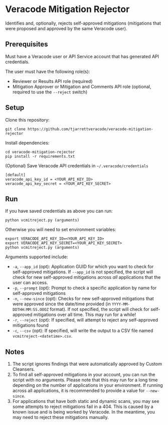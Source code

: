 # Veracode Mitigation Rejector

Identifies and, optionally, rejects self-approved mitigations (mitigations that were proposed and approved by the same Veracode user).

## Prerequisites

Must have a Veracode user or API Service account that has generated API credentials.

The user must have the following role(s):

* Reviewer or Results API role (required)
* Mitigation Approver or Mitigation and Comments API role (optional, required to use the `--reject` switch)

## Setup

Clone this repository:

    git clone https://github.com/tjarrettveracode/veracode-mitigation-rejector

Install dependencies:

    cd veracode-mitigation-rejector
    pip install -r requirements.txt

(Optional) Save Veracode API credentials in `~/.veracode/credentials`

    [default]
    veracode_api_key_id = <YOUR_API_KEY_ID>
    veracode_api_key_secret = <YOUR_API_KEY_SECRET>

## Run

If you have saved credentials as above you can run:

    python vcmitreject.py (arguments)

Otherwise you will need to set environment variables:

    export VERACODE_API_KEY_ID=<YOUR_API_KEY_ID>
    export VERACODE_API_KEY_SECRET=<YOUR_API_KEY_SECRET>
    python vcmitreject.py (arguments)

Arguments supported include:

* `-a`, `--app_id` (opt): Application GUID for which you want to check for self-approved mitigations. If `--app_id` is not specified, the script will check for new self-approved mitigations across *all* applications that the user can access.
* `-p`, `--prompt` (opt): Prompt to check a specific application by name for self-approved mitigations
* `-n`, `--new-since` (opt): Checks for new self-approved mitigations that were approved since the date/time provided (in `YYYY-MM-DDTHH:MM:SS.OOOZ` format). If not specified, the script will check for self-approved mitigations over all time. This may run for a while!
* `-r`, `--reject` (opt): If specified, will attempt to reject any self-approved mitigations found
* `-c`, `--csv` (opt): If specified, will write the output to a CSV file named `vcmitreject-<datetime>.csv`.

## Notes

1. The script ignores findings that were automatically approved by Custom Cleansers.
1. To find all self-approved mitigations in your account, you can run the script with no arguments. Please note that this may run for a long time depending on the number of applications in your environment. If running across all applications, it is recommended to provide a value for `--new-since`.
1. For applications that have both static and dynamic scans, you may see some attempts to reject mitigations fail in a 404. This is caused by a known issue and is being worked by Veracode. In the meantime, you may need to reject these mitigations manually.
